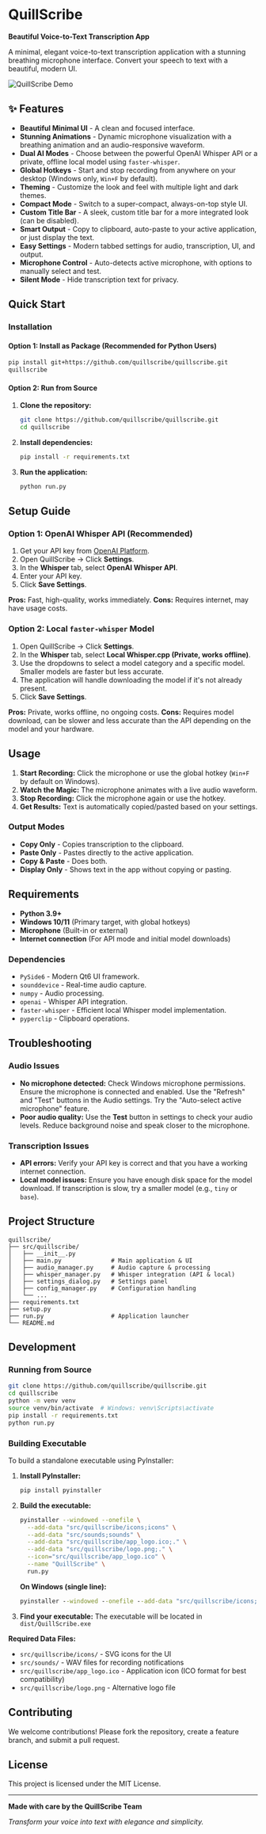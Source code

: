 # QuillScribe

**Beautiful Voice-to-Text Transcription App**

A minimal, elegant voice-to-text transcription application with a stunning breathing microphone interface. Convert your speech to text with a beautiful, modern UI.

![QuillScribe Demo](https://via.placeholder.com/600x400/4A90E2/FFFFFF?text=QuillScribe+Demo)

## ✨ Features

- **Beautiful Minimal UI** - A clean and focused interface.
- **Stunning Animations** - Dynamic microphone visualization with a breathing animation and an audio-responsive waveform.
- **Dual AI Modes** - Choose between the powerful OpenAI Whisper API or a private, offline local model using `faster-whisper`.
- **Global Hotkeys** - Start and stop recording from anywhere on your desktop (Windows only, `Win+F` by default).
- **Theming** - Customize the look and feel with multiple light and dark themes.
- **Compact Mode** - Switch to a super-compact, always-on-top style UI.
- **Custom Title Bar** - A sleek, custom title bar for a more integrated look (can be disabled).
- **Smart Output** - Copy to clipboard, auto-paste to your active application, or just display the text.
- **Easy Settings** - Modern tabbed settings for audio, transcription, UI, and output.
- **Microphone Control** - Auto-detects active microphone, with options to manually select and test.
- **Silent Mode** - Hide transcription text for privacy.

## Quick Start

### Installation

#### Option 1: Install as Package (Recommended for Python Users)

```bash
pip install git+https://github.com/quillscribe/quillscribe.git
quillscribe
```

#### Option 2: Run from Source

1.  **Clone the repository:**
    ```bash
    git clone https://github.com/quillscribe/quillscribe.git
    cd quillscribe
    ```

2.  **Install dependencies:**
    ```bash
    pip install -r requirements.txt
    ```

3.  **Run the application:**
    ```bash
    python run.py
    ```



## Setup Guide

### Option 1: OpenAI Whisper API (Recommended)

1.  Get your API key from [OpenAI Platform](https://platform.openai.com/api-keys).
2.  Open QuillScribe → Click **Settings**.
3.  In the **Whisper** tab, select **OpenAI Whisper API**.
4.  Enter your API key.
5.  Click **Save Settings**.

**Pros:** Fast, high-quality, works immediately.
**Cons:** Requires internet, may have usage costs.

### Option 2: Local `faster-whisper` Model

1.  Open QuillScribe → Click **Settings**.
2.  In the **Whisper** tab, select **Local Whisper.cpp (Private, works offline)**.
3.  Use the dropdowns to select a model category and a specific model. Smaller models are faster but less accurate.
4.  The application will handle downloading the model if it's not already present.
5.  Click **Save Settings**.

**Pros:** Private, works offline, no ongoing costs.
**Cons:** Requires model download, can be slower and less accurate than the API depending on the model and your hardware.

## Usage

1.  **Start Recording:** Click the microphone or use the global hotkey (`Win+F` by default on Windows).
2.  **Watch the Magic:** The microphone animates with a live audio waveform.
3.  **Stop Recording:** Click the microphone again or use the hotkey.
4.  **Get Results:** Text is automatically copied/pasted based on your settings.

### Output Modes

-   **Copy Only** - Copies transcription to the clipboard.
-   **Paste Only** - Pastes directly to the active application.
-   **Copy & Paste** - Does both.
-   **Display Only** - Shows text in the app without copying or pasting.

## Requirements

-   **Python 3.9+**
-   **Windows 10/11** (Primary target, with global hotkeys)
-   **Microphone** (Built-in or external)
-   **Internet connection** (For API mode and initial model downloads)

### Dependencies

-   `PySide6` - Modern Qt6 UI framework.
-   `sounddevice` - Real-time audio capture.
-   `numpy` - Audio processing.
-   `openai` - Whisper API integration.
-   `faster-whisper` - Efficient local Whisper model implementation.
-   `pyperclip` - Clipboard operations.

## Troubleshooting

### Audio Issues

-   **No microphone detected:** Check Windows microphone permissions. Ensure the microphone is connected and enabled. Use the "Refresh" and "Test" buttons in the Audio settings. Try the "Auto-select active microphone" feature.
-   **Poor audio quality:** Use the **Test** button in settings to check your audio levels. Reduce background noise and speak closer to the microphone.

### Transcription Issues

-   **API errors:** Verify your API key is correct and that you have a working internet connection.
-   **Local model issues:** Ensure you have enough disk space for the model download. If transcription is slow, try a smaller model (e.g., `tiny` or `base`).

## Project Structure

```
quillscribe/
├── src/quillscribe/
│   ├── __init__.py
│   ├── main.py              # Main application & UI
│   ├── audio_manager.py     # Audio capture & processing
│   ├── whisper_manager.py   # Whisper integration (API & local)
│   ├── settings_dialog.py   # Settings panel
│   ├── config_manager.py    # Configuration handling
│   └── ...
├── requirements.txt
├── setup.py
├── run.py                   # Application launcher
└── README.md
```

## Development

### Running from Source

```bash
git clone https://github.com/quillscribe/quillscribe.git
cd quillscribe
python -m venv venv
source venv/bin/activate  # Windows: venv\Scripts\activate
pip install -r requirements.txt
python run.py
```

### Building Executable

To build a standalone executable using PyInstaller:

1. **Install PyInstaller:**
   ```bash
   pip install pyinstaller
   ```

2. **Build the executable:**
   ```bash
   pyinstaller --windowed --onefile \
     --add-data "src/quillscribe/icons;icons" \
     --add-data "src/sounds;sounds" \
     --add-data "src/quillscribe/app_logo.ico;." \
     --add-data "src/quillscribe/logo.png;." \
     --icon="src/quillscribe/app_logo.ico" \
     --name "QuillScribe" \
     run.py
   ```

   **On Windows (single line):**
   ```cmd
   pyinstaller --windowed --onefile --add-data "src/quillscribe/icons;icons" --add-data "src/sounds;sounds" --add-data "src/quillscribe/app_logo.ico;." --add-data "src/quillscribe/logo.png;." --icon="src/quillscribe/app_logo.ico" --name "QuillScribe" run.py
   ```

3. **Find your executable:**
   The executable will be located in `dist/QuillScribe.exe`

**Required Data Files:**
- `src/quillscribe/icons/` - SVG icons for the UI
- `src/sounds/` - WAV files for recording notifications
- `src/quillscribe/app_logo.ico` - Application icon (ICO format for best compatibility)
- `src/quillscribe/logo.png` - Alternative logo file

## Contributing

We welcome contributions! Please fork the repository, create a feature branch, and submit a pull request.

## License

This project is licensed under the MIT License.

---

**Made with care by the QuillScribe Team**

*Transform your voice into text with elegance and simplicity.*